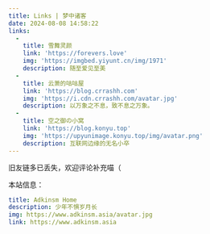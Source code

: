 ```yaml
---
title: Links | 梦中诸客
date: 2024-08-08 14:58:22
links: 
  - 
    title: 雪舞灵颜
    link: 'https://forevers.love'
    img: 'https://imgbed.yiyunt.cn/img/1971'
    description: 随至爱见至美
  - 
    title: 云萧的咕咕屋
    link: 'https://blog.crrashh.com'
    img: 'https://i.cdn.crrashh.com/avatar.jpg'
    description: 以万象之不息，致不息之万象。
  - 
    title: 空之御の小窝
    link: 'https://blog.konyu.top'
    img: 'https://upyunimage.konyu.top/img/avatar.png'
    description: 互联网边缘的无名小卒
---
```


旧友链多已丢失，欢迎评论补充喵（

本站信息：

```yaml
title: Adkinsm Home
description: 少年不惧岁月长
img: https://www.adkinsm.asia/avatar.jpg
link: https://www.adkinsm.asia
```
